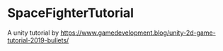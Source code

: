 # SpaceFighterTutorial
 A unity tutorial by https://www.gamedevelopment.blog/unity-2d-game-tutorial-2019-bullets/
